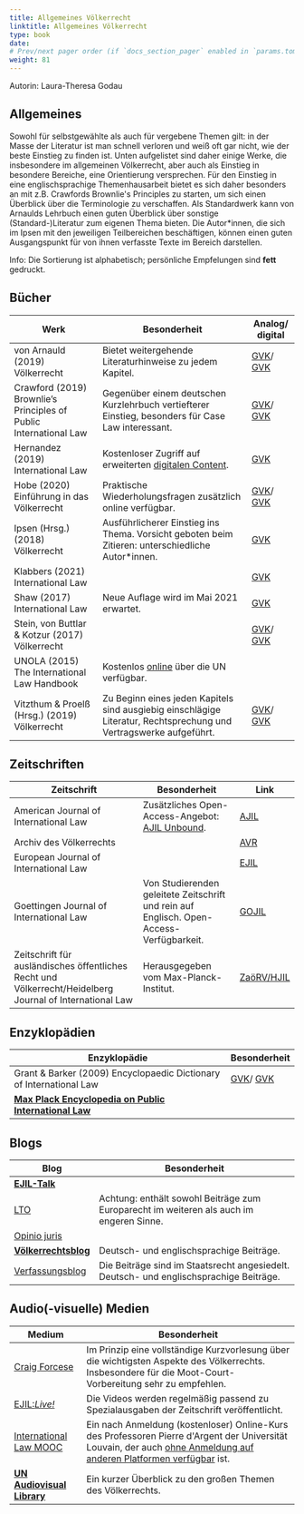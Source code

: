 ```yaml
---
title: Allgemeines Völkerrecht
linktitle: Allgemeines Völkerrecht
type: book
date: 
# Prev/next pager order (if `docs_section_pager` enabled in `params.toml`)
weight: 81
---
```

Autorin: Laura-Theresa Godau

## Allgemeines

Sowohl für selbstgewählte als auch für vergebene Themen gilt: in der Masse der Literatur ist man schnell verloren und weiß oft gar nicht, wie der beste Einstieg zu finden ist. Unten aufgelistet sind daher einige Werke, die insbesondere im allgemeinen Völkerrecht, aber auch als Einstieg in besondere Bereiche, eine Orientierung versprechen. Für den Einstieg in eine englischsprachige Themenhausarbeit bietet es sich daher besonders an mit z.B. Crawfords Brownlie's Principles zu starten, um sich einen Überblick über die Terminologie zu verschaffen. Als Standardwerk kann von Arnaulds Lehrbuch einen guten Überblick über sonstige (Standard-)Literatur zum eigenen Thema bieten. Die Autor*innen, die sich im Ipsen mit den jeweiligen Teilbereichen beschäftigen, können einen guten Ausgangspunkt für von ihnen verfasste Texte im Bereich darstellen.

Info: Die Sortierung ist alphabetisch; persönliche Empfelungen sind **fett** gedruckt.

## Bücher

|Werk|Besonderheit|Analog/ digital|
|-|-|-|
|von Arnauld (2019) Völkerrecht|Bietet weitergehende Literaturhinweise zu jedem Kapitel.|[GVK]()/ [GVK]()|
|Crawford (2019) Brownlie’s Principles of Public International Law|Gegenüber einem deutschen Kurzlehrbuch vertiefterer Einstieg, besonders für Case Law interessant.|[GVK]()/ [GVK]()|
|Hernandez (2019) International Law| Kostenloser Zugriff auf erweiterten [digitalen Content](https://learninglink.oup.com/access/hernandez-resources#tag_all-chapters).| [GVK]()|
|Hobe (2020) Einführung in das Völkerrecht|Praktische Wiederholungsfragen zusätzlich online verfügbar.|[GVK]()/ [GVK]()|
|Ipsen (Hrsg.) (2018) Völkerrecht|Ausführlicherer Einstieg ins Thema. Vorsicht geboten beim Zitieren: unterschiedliche Autor*innen.| [GVK]()
|Klabbers (2021) International Law || [GVK]()|
|Shaw (2017) International Law|Neue Auflage wird im Mai 2021 erwartet.|[GVK]()|
|Stein, von Buttlar & Kotzur (2017) Völkerrecht|| [GVK]()/ [GVK]()|
|UNOLA (2015) The International Law Handbook|Kostenlos [online](https://legal.un.org/avl/handbook.html) über die UN verfügbar.|
|Vitzthum & Proelß (Hrsg.) (2019) Völkerrecht|Zu Beginn eines jeden Kapitels sind ausgiebig einschlägige Literatur, Rechtsprechung und Vertragswerke aufgeführt.| [GVK]()/ [GVK]()|

## Zeitschriften

|Zeitschrift|Besonderheit|Link|
|-|-|-|
|American Journal of International Law|Zusätzliches Open-Access-Angebot: [AJIL Unbound](https://www.cambridge.org/core/journals/american-journal-of-international-law/information/ajil-unbound-open-access-information).|[AJIL](https://www.cambridge.org/core/journals/american-journal-of-international-law)|
|Archiv des Völkerrechts||[AVR](https://www.mohrsiebeck.com/zeitschrift/archiv-des-voelkerrechts-avr)|
|European Journal of International Law||[EJIL](http://www.ejil.org/)|
|Goettingen Journal of International Law|Von Studierenden geleitete Zeitschrift und rein auf Englisch. Open-Access-Verfügbarkeit.|[GOJIL](https://www.gojil.eu/)
|Zeitschrift für ausländisches öffentliches Recht und Völkerrecht/Heidelberg Journal of International Law|Herausgegeben vom Max-Planck-Institut.|[ZaöRV/HJIL](https://www.zaoerv.de/)

## Enzyklopädien

|Enzyklopädie|Besonderheit|
|-|-|
|Grant & Barker (2009) Encyclopaedic Dictionary of International Law| [GVK]()/ [GVK]()|
|[**Max Plack Encyclopedia on Public International Law**](https://opil.ouplaw.com/home/mpil)|

## Blogs

|Blog|Besonderheit|
|-|-|
|[**EJIL-Talk**](https://www.ejiltalk.org/)|
|[LTO](https://www.lto.de/rechtsgebiete/europarecht-voelkerrecht/)|Achtung: enthält sowohl Beiträge zum Europarecht im weiteren als auch im engeren Sinne.|
|[Opinio juris](http://opiniojuris.org/)|
|[**Völkerrechtsblog**](https://voelkerrechtsblog.org/de/)| Deutsch- und englischsprachige Beiträge.|
|[Verfassungsblog](https://verfassungsblog.de/)|Die Beiträge sind im Staatsrecht angesiedelt. Deutsch- und englischsprachige Beiträge.|

## Audio(-visuelle) Medien

|Medium|Besonderheit|
|-|-|
[Craig Forcese](https://www.craigforcese.com/podcasts)|Im Prinzip eine vollständige Kurzvorlesung über die wichtigsten Aspekte des Völkerrechts. Insbesondere für die Moot-Court-Vorbereitung sehr zu empfehlen.
|[EJIL:*Live!*](http://ejil.org/live.php)|Die Videos werden regelmäßig passend zu Spezialausgaben der Zeitschrift veröffentlicht.|
|[International Law MOOC](https://www.edx.org/course/international-law)|Ein nach Anmeldung (kostenloser) Online-Kurs des Professoren Pierre d'Argent der Universität Louvain, der auch [ohne Anmeldung auf anderen Platformen verfügbar](https://www.youtube.com/channel/UCGasG4aiJ2_8ar-EXGHI1kQ/about?disable_polymer=1) ist.
|[**UN Audiovisual Library**](https://legal.un.org/avl/historicarchives.html)|Ein kurzer Überblick zu den großen Themen des Völkerrechts.|